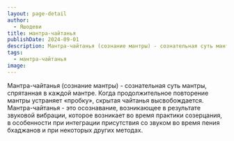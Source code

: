 ```yaml
---
layout: page-detail
author:
  - Яшодеви
title: мантра-чайтанья
publishDate: 2024-09-01
description: Мантра-чайтанья (сознание мантры) - сознательная суть мантры, спрятанная в каждой мантре. Когда продолжительное повторение мантры устраняет «пробку», скрытая чайтанья высвобождается. Мантра-чайтанья - это осознавание, возникающее в результате звуковой вибрации, которое возникает во время практики созерцания, в особенности при интеграции присутствия со звуком во время пения бхаджанов и при некоторых других методах.
tags:
  - мантра-чайтанья
image:
---
```

Мантра-чайтанья (сознание мантры) - сознательная суть мантры, спрятанная в каждой мантре. Когда продолжительное повторение мантры устраняет «пробку», скрытая чайтанья высвобождается. Мантра-чайтанья - это осознавание, возникающее в результате звуковой вибрации, которое возникает во время практики созерцания, в особенности при интеграции присутствия со звуком во время пения бхаджанов и при некоторых других методах.

